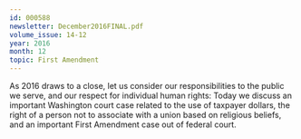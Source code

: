 ```yaml
---
id: 000588
newsletter: December2016FINAL.pdf
volume_issue: 14-12
year: 2016
month: 12
topic: First Amendment
---
```


As 2016 draws to a close, let us consider our responsibilities to the public we serve, and our respect for individual human rights: Today we discuss an important Washington court case related to the use of taxpayer dollars, the right of a person not to associate with a union based on religious beliefs, and an important First Amendment case out of federal court.